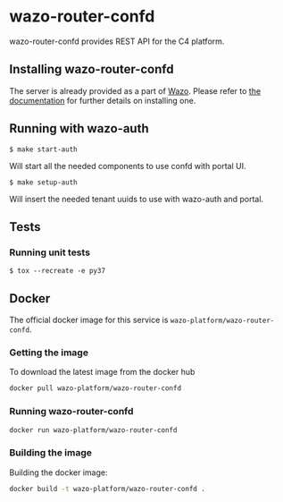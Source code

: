 # wazo-router-confd

wazo-router-confd provides REST API for the C4 platform.

## Installing wazo-router-confd

The server is already provided as a part of [Wazo](http://documentation.wazo.community).
Please refer to [the documentation](http://documentation.wazo.community/en/stable/installation/installsystem.html) for
further details on installing one.

## Running with wazo-auth
```
$ make start-auth
```
Will start all the needed components to use confd with portal UI.
```
$ make setup-auth
```
Will insert the needed tenant uuids to use with wazo-auth and portal.

## Tests

### Running unit tests

```
$ tox --recreate -e py37
```

## Docker

The official docker image for this service is `wazo-platform/wazo-router-confd`.


### Getting the image

To download the latest image from the docker hub

```sh
docker pull wazo-platform/wazo-router-confd
```

### Running wazo-router-confd

```sh
docker run wazo-platform/wazo-router-confd
```

### Building the image

Building the docker image:

```sh
docker build -t wazo-platform/wazo-router-confd .
```

